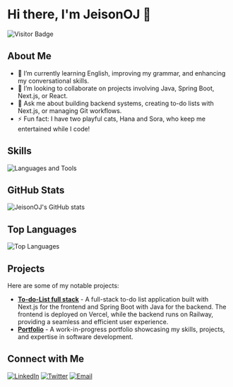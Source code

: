 # Hi there, I'm JeisonOJ 👋

![Visitor Badge](https://visitor-badge.laobi.icu/badge?page_id=JeisonOJ)

## About Me

- 🌱 I’m currently learning English, improving my grammar, and enhancing my conversational skills.
- 👯 I’m looking to collaborate on projects involving Java, Spring Boot, Next.js, or React.
- 💬 Ask me about building backend systems, creating to-do lists with Next.js, or managing Git workflows.
- ⚡ Fun fact: I have two playful cats, Hana and Sora, who keep me entertained while I code!

## Skills

![Languages and Tools](https://skillicons.dev/icons?i=python,java,javascript,html,css,react,nextjs,spring,nodejs,git,github,docker,linux,mysql,postgres,vscode)

## GitHub Stats

![JeisonOJ's GitHub stats](https://github-readme-stats.vercel.app/api?username=JeisonOJ&show_icons=true&theme=radical)

## Top Languages

![Top Languages](https://github-readme-stats.vercel.app/api/top-langs/?username=JeisonOJ&layout=compact&theme=radical)

## Projects

Here are some of my notable projects:

- [**To-do-List full stack**](https://github.com/JeisonOJ/to-do-fullstack-project) - A full-stack to-do list application built with Next.js for the frontend and Spring Boot with Java for the backend. The frontend is deployed on Vercel, while the backend runs on Railway, providing a seamless and efficient user experience.
- [**Portfolio**](https://github.com/JeisonOJ/Portfolio) - A work-in-progress portfolio showcasing my skills, projects, and expertise in software development.

## Connect with Me

[![LinkedIn](https://www.linkedin.com/in/yourlinkedin)](https://www.linkedin.com/in/jeison-ortiz-jaramillo-639773219/)
[![Twitter](https://img.shields.io/badge/-Twitter-blue?style=flat&logo=Twitter&logoColor=white)](https://x.com/JeisonOJ)
[![Email](https://img.shields.io/badge/-Email-c14438?style=flat&logo=Gmail&logoColor=white)](mailto:jeisonortiz1516@gmail.com)

